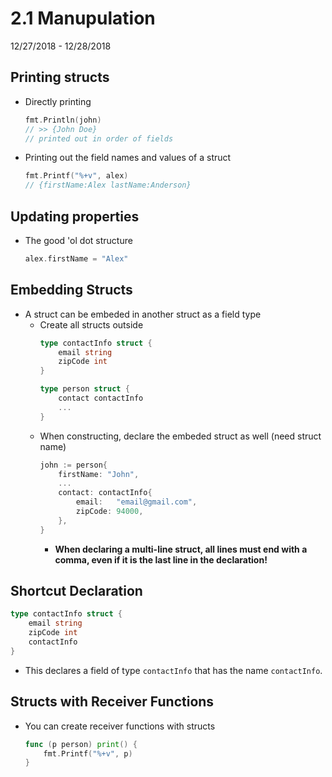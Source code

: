 # 2.1 Manupulation
12/27/2018 - 12/28/2018

## Printing structs
* Directly printing
    ```go
    fmt.Println(john)
    // >> {John Doe}
    // printed out in order of fields
    ```
* Printing out the field names and values of a struct
    ```go
    fmt.Printf("%+v", alex)
    // {firstName:Alex lastName:Anderson}
    ```

## Updating properties
* The good 'ol dot structure
    ```go
    alex.firstName = "Alex"
    ```
## Embedding Structs
* A struct can be embeded in another struct as a field type
    - Create all structs outside
        ```go
        type contactInfo struct {
            email string
            zipCode int
        }

        type person struct {
            contact contactInfo
            ...
        }
        ```
    - When constructing, declare the embeded struct as well (need struct name)
        ```go
        john := person{
	        firstName: "John",
            ...
            contact: contactInfo{
                email:   "email@gmail.com",
                zipCode: 94000,
		    },
        }
        ```
        * **When declaring a multi-line struct, all lines must end with a comma, even if it is the last line in the declaration!**

## Shortcut Declaration

```go
type contactInfo struct {
    email string
    zipCode int
    contactInfo
}
```
* This declares a field of type `contactInfo` that has the name `contactInfo`.

## Structs with Receiver Functions

* You can create receiver functions with structs
    ```go
    func (p person) print() {
        fmt.Printf("%+v", p)
    }
    ```